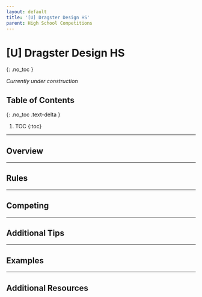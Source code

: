 ```yaml
---
layout: default
title: '[U] Dragster Design HS'
parent: High School Competitions
---
```


# [U] Dragster Design HS
{: .no_toc }

*Currently under construction*

## Table of Contents
{: .no_toc .text-delta }

1. TOC
{:toc}

---

## Overview

---

## Rules

---

## Competing

---

## Additional Tips

---

## Examples

---

## Additional Resources
